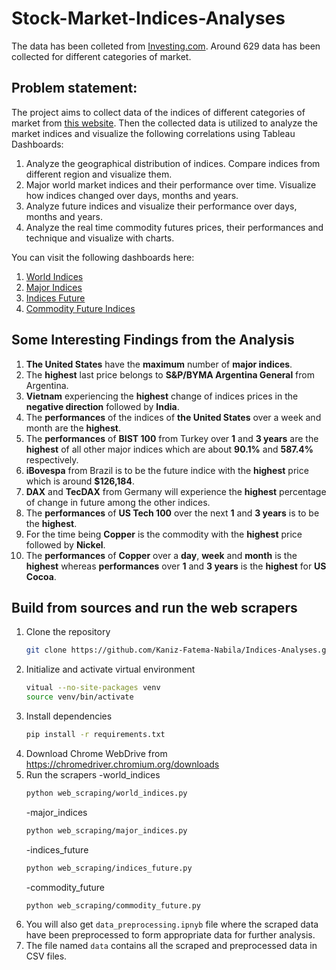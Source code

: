 # Stock-Market-Indices-Analyses
The data has been colleted from [Investing.com](https://www.investing.com/). Around 629 data has been collected for different categories of market.

## Problem statement:
The project aims to collect data of the indices of different categories of market from [this website](https://www.investing.com/indices/world-indices).
Then the collected data is utilized to analyze the market indices and visualize the following correlations using Tableau Dashboards:

1. Analyze the geographical distribution of indices. Compare indices from different region and visualize them.
2. Major world market indices and their performance over time. Visualize how indices changed over days, months and years.
3. Analyze future indices and visualize their performance over days, months and years.
4. Analyze the real time commodity futures prices, their performances and technique and visualize with charts.

You can visit the following dashboards here:
1. [World Indices](https://public.tableau.com/app/profile/kaniz.fatema.nabila/viz/WorldIndices_17132836521760/Dashboard1)
2. [Major Indices](https://public.tableau.com/app/profile/kaniz.fatema.nabila/viz/MajorIndices/Dashboard1)
3. [Indices Future](https://public.tableau.com/app/profile/kaniz.fatema.nabila/viz/IndicesFuture/Dashboard1)
4. [Commodity Future Indices](https://public.tableau.com/app/profile/kaniz.fatema.nabila/viz/CommodityFutureIndices/Dashboard1)

## Some Interesting Findings from the Analysis
1. **The United States** have the **maximum** number of **major indices**.
2. The **highest** last price belongs to **S&P/BYMA Argentina General** from Argentina.
3. **Vietnam** experiencing the **highest** change of indices prices in the **negative direction** followed by **India**.
4. The **performances** of the indices of **the United States** over a week and month are the **highest**.
5. The **performances** of **BIST 100** from Turkey over **1** and **3 years** are the **highest** of all other major indices which are about **90.1%** and **587.4%** respectively.
6. **iBovespa** from Brazil is to be the future indice with the **highest** price which is around **$126,184**.
7. **DAX** and **TecDAX** from Germany will experience the **highest** percentage of change in future among the other indices.
8. The **performances** of **US Tech 100** over the next **1** and **3 years** is to be the **highest**.
9. For the time being **Copper** is the commodity with the **highest** price followed by **Nickel**.
10. The **performances** of **Copper** over a **day**, **week** and **month** is the **highest** whereas **performances** over **1** and **3 years** is the **highest** for **US Cocoa**.
     
## Build from sources and run the web scrapers
1. Clone the repository
   ```bash
   git clone https://github.com/Kaniz-Fatema-Nabila/Indices-Analyses.git
   ```
2. Initialize and activate virtual environment
   ```bash
   vitual --no-site-packages venv
   source venv/bin/activate
   ```
3. Install dependencies
   ```bash
   pip install -r requirements.txt
   ```
4. Download Chrome WebDrive from https://chromedriver.chromium.org/downloads
5. Run the scrapers
   -world_indices
   ```bash
   python web_scraping/world_indices.py
   ```
   -major_indices
    ```bash
   python web_scraping/major_indices.py
   ```
     -indices_future
    ```bash
   python web_scraping/indices_future.py
   ```
     -commodity_future
    ```bash
   python web_scraping/commodity_future.py
   ```
6. You will also get `data_preprocessing.ipnyb` file where the scraped data have been preprocessed to form appropriate data for further analysis.
7. The file named `data` contains all the scraped and preprocessed data in CSV files.     
